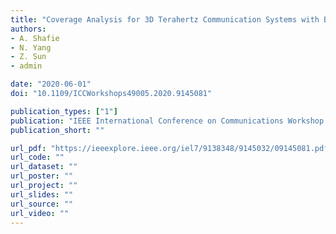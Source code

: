 ```yaml
---
title: "Coverage Analysis for 3D Terahertz Communication Systems with Blockage and Directional Antennas"
authors:
- A. Shafie
- N. Yang
- Z. Sun
- admin

date: "2020-06-01"
doi: "10.1109/ICCWorkshops49005.2020.9145081"

publication_types: ["1"]
publication: "IEEE International Conference on Communications Workshop (ICC Workshops), Dublin, Ireland"
publication_short: ""

url_pdf: "https://ieeexplore.ieee.org/iel7/9138348/9145032/09145081.pdf"
url_code: ""
url_dataset: ""
url_poster: ""
url_project: ""
url_slides: ""
url_source: ""
url_video: ""
---
```

